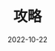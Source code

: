 ---
title: 攻略
icon: read
date: 2022-10-22
index: false
category:
  - 攻略
tag:
  - 攻略
article: false
---